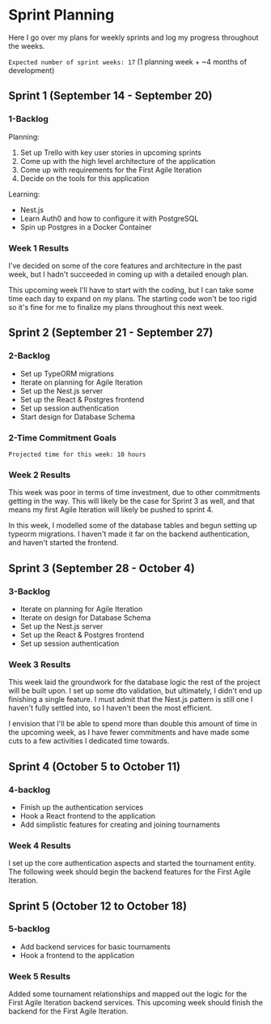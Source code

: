 # Sprint Planning

Here I go over my plans for weekly sprints and log my progress throughout the weeks.

`Expected number of sprint weeks: 17` (1 planning week + ~4 months of development)

## Sprint 1 (September 14 - September 20)

### 1-Backlog

Planning:

1. Set up Trello with key user stories in upcoming sprints
2. Come up with the high level architecture of the application
3. Come up with requirements for the First Agile Iteration
4. Decide on the tools for this application

Learning:

- Nest.js
- Learn Auth0 and how to configure it with PostgreSQL
- Spin up Postgres in a Docker Container

### Week 1 Results

I've decided on some of the core features and architecture in the past week, but I hadn't succeeded in coming up with a detailed enough plan.

This upcoming week I'll have to start with the coding, but I can take some time each day to expand on my plans. The starting code won't be too rigid so it's fine for me to finalize my plans throughout this next week.

## Sprint 2 (September 21 - September 27)

### 2-Backlog

- Set up TypeORM migrations
- Iterate on planning for Agile Iteration
- Set up the Nest.js server
- Set up the React & Postgres frontend
- Set up session authentication
- Start design for Database Schema

### 2-Time Commitment Goals

`Projected time for this week: 10 hours`

### Week 2 Results

This week was poor in terms of time investment, due to other commitments getting in the way. This will likely be the case for Sprint 3 as well, and that means my first Agile Iteration will likely be pushed to sprint 4.

In this week, I modelled some of the database tables and begun setting up typeorm migrations. I haven't made it far on the backend authentication, and haven't started the frontend.

## Sprint 3 (September 28 - October 4)

### 3-Backlog

- Iterate on planning for Agile Iteration
- Iterate on design for Database Schema
- Set up the Nest.js server
- Set up the React & Postgres frontend
- Set up session authentication

### Week 3 Results

This week laid the groundwork for the database logic the rest of the project will be built upon. I set up some dto validation, but ultimately, I didn't end up finishing a single feature. I must admit that the Nest.js pattern is still one I haven't fully settled into, so I haven't been the most efficient.

I envision that I'll be able to spend more than double this amount of time in the upcoming week, as I have fewer commitments and have made some cuts to a few activities I dedicated time towards.

## Sprint 4 (October 5 to October 11)

### 4-backlog

- Finish up the authentication services
- Hook a React frontend to the application
- Add simplistic features for creating and joining tournaments

### Week 4 Results

I set up the core authentication aspects and started the tournament entity. The following week should begin the backend features for the First Agile Iteration.

## Sprint 5 (October 12 to October 18)

### 5-backlog

- Add backend services for basic tournaments
- Hook a frontend to the application

### Week 5 Results

Added some tournament relationships and mapped out the logic for the First Agile Iteration backend services. This upcoming week should finish the backend for the First Agile Iteration.
